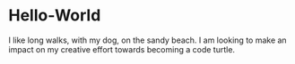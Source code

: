 # Hello-World
I like long walks, with my dog, on the sandy beach.
I am looking to make an impact on my creative effort towards becoming a code turtle.

